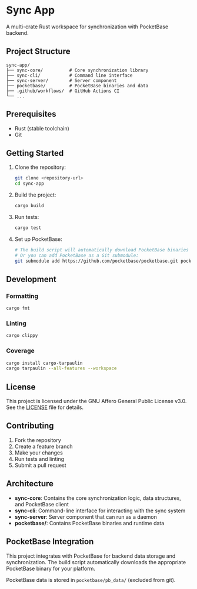 # Sync App

A multi-crate Rust workspace for synchronization with PocketBase backend.

## Project Structure

```
sync-app/
├── sync-core/          # Core synchronization library
├── sync-cli/           # Command line interface
├── sync-server/        # Server component
├── pocketbase/         # PocketBase binaries and data
├── .github/workflows/  # GitHub Actions CI
└── ...
```

## Prerequisites

- Rust (stable toolchain)
- Git

## Getting Started

1. Clone the repository:
   ```bash
   git clone <repository-url>
   cd sync-app
   ```

2. Build the project:
   ```bash
   cargo build
   ```

3. Run tests:
   ```bash
   cargo test
   ```

4. Set up PocketBase:
   ```bash
   # The build script will automatically download PocketBase binaries
   # Or you can add PocketBase as a Git submodule:
   git submodule add https://github.com/pocketbase/pocketbase.git pocketbase-source
   ```

## Development

### Formatting
```bash
cargo fmt
```

### Linting
```bash
cargo clippy
```

### Coverage
```bash
cargo install cargo-tarpaulin
cargo tarpaulin --all-features --workspace
```

## License

This project is licensed under the GNU Affero General Public License v3.0. See the [LICENSE](LICENSE) file for details.

## Contributing

1. Fork the repository
2. Create a feature branch
3. Make your changes
4. Run tests and linting
5. Submit a pull request

## Architecture

- **sync-core**: Contains the core synchronization logic, data structures, and PocketBase client
- **sync-cli**: Command-line interface for interacting with the sync system
- **sync-server**: Server component that can run as a daemon
- **pocketbase/**: Contains PocketBase binaries and runtime data

## PocketBase Integration

This project integrates with PocketBase for backend data storage and synchronization. The build script automatically downloads the appropriate PocketBase binary for your platform.

PocketBase data is stored in `pocketbase/pb_data/` (excluded from git).
